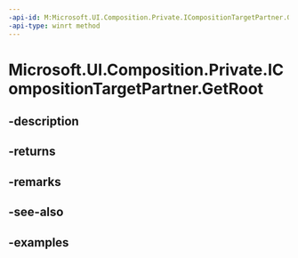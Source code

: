 ```yaml
---
-api-id: M:Microsoft.UI.Composition.Private.ICompositionTargetPartner.GetRoot
-api-type: winrt method
---
```


# Microsoft.UI.Composition.Private.ICompositionTargetPartner.GetRoot

<!--
public Microsoft.UI.Composition.Visual GetRoot ();
-->


## -description

## -returns

## -remarks

## -see-also

## -examples


